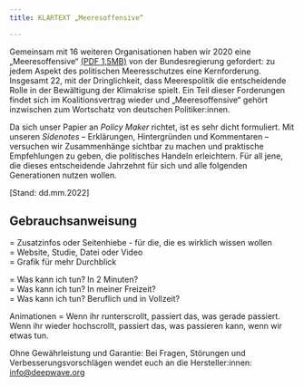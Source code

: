 ```yaml
---
title: KLARTEXT „Meeresoffensive“

---
```

Gemeinsam mit 16 weiteren Organisationen haben wir 2020 eine „Meeresoffensive“ <a href="https://res.cloudinary.com/deepwave-org/image/upload/v1670320443/200427-meeresoffensive2020-finalneu_xaj9hv.pdf" target="_blank">(PDF 1,5MB)</a> von der Bundesregierung gefordert: zu jedem Aspekt des politischen Meeresschutzes eine Kernforderung. Insgesamt 22, mit der Dringlichkeit, dass Meerespolitik die entscheidende Rolle in der Bewältigung der Klimakrise spielt. Ein Teil dieser Forderungen findet sich im Koalitionsvertrag wieder und „Meeresoffensive“ gehört inzwischen zum Wortschatz von deutschen Politiker:innen.

Da sich unser Papier an _Policy Maker_ richtet, ist es sehr dicht formuliert. Mit unseren _Sidenotes_ – Erklärungen, Hintergründen und Kommentaren – versuchen wir Zusammenhänge sichtbar zu machen und praktische Empfehlungen zu geben, die politisches Handeln erleichtern. Für all jene, die dieses entscheidende Jahrzehnt für sich und alle folgenden Generationen nutzen wollen.

\[Stand: dd.mm.2022\]

## Gebrauchsanweisung

<span class="icon-arrow_down"></span> = Zusatzinfos oder Seitenhiebe - für die, die es wirklich wissen wollen  
<span class="icon-link_external"></span> = Website, Studie, Datei oder Video  
<span class="icon-image"></span> = Grafik für mehr Durchblick

<span class="icon-time_short"></span> = Was kann ich tun? In 2 Minuten?  
<span class="icon-time_part"></span> = Was kann ich tun? In meiner Freizeit?  
<span class="icon-time_full"></span> = Was kann ich tun? Beruflich und in Vollzeit?

Animationen = Wenn ihr runterscrollt, passiert das, was gerade passiert. Wenn ihr wieder hochscrollt, passiert das, was passieren kann, wenn wir etwas tun.

Ohne Gewährleistung und Garantie: Bei Fragen, Störungen und Verbesserungsvorschlägen wendet euch an die Hersteller:innen: [info@deepwave.org](mailto:info@deepwave.org)